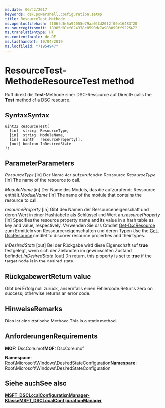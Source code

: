 ```yaml
---
ms.date: 06/12/2017
keywords: dsc,powershell,configuration,setup
title: ResourceTest-Methode
ms.openlocfilehash: ff06fd645a94055e79aa0f8d20f2f06e16483720
ms.sourcegitcommit: 18985d07ef024378c8590dc7a983099ff9225672
ms.translationtype: HT
ms.contentlocale: de-DE
ms.lasthandoff: 10/04/2019
ms.locfileid: "71954947"
---
```

# <a name="resourcetest-method"></a><span data-ttu-id="81de2-103">ResourceTest-Methode</span><span class="sxs-lookup"><span data-stu-id="81de2-103">ResourceTest method</span></span>

<span data-ttu-id="81de2-104">Ruft direkt die **Test**-Methode einer DSC-Ressource auf.</span><span class="sxs-lookup"><span data-stu-id="81de2-104">Directly calls the **Test** method of a DSC resource.</span></span>

## <a name="syntax"></a><span data-ttu-id="81de2-105">Syntax</span><span class="sxs-lookup"><span data-stu-id="81de2-105">Syntax</span></span>

```mof
uint32 ResourceTest(
  [in]  string  ResourceType,
  [in]  string  ModuleName,
  [in]  uint8   resourceProperty[],
  [out] boolean InDesiredState
);
```

## <a name="parameters"></a><span data-ttu-id="81de2-106">Parameter</span><span class="sxs-lookup"><span data-stu-id="81de2-106">Parameters</span></span>

<span data-ttu-id="81de2-107">*ResourceType* \[in\] Der Name der aufzurufenden Ressource.</span><span class="sxs-lookup"><span data-stu-id="81de2-107">*ResourceType* \[in\] The name of the resource to call.</span></span>

<span data-ttu-id="81de2-108">*ModuleName* \[in\] Der Name des Moduls, das die aufzurufende Ressource enthält.</span><span class="sxs-lookup"><span data-stu-id="81de2-108">*ModuleName* \[in\] The name of the module that contains the resource to call.</span></span>

<span data-ttu-id="81de2-109">*resourceProperty* \[in\] Gibt den Namen der Ressourceneigenschaft und deren Wert in einer Hashtabelle als Schlüssel und Wert an.</span><span class="sxs-lookup"><span data-stu-id="81de2-109">*resourceProperty* \[in\] Specifies the resource property name and its value in a hash table as key and value, respectively.</span></span> <span data-ttu-id="81de2-110">Verwenden Sie das Cmdlet [Get-DscResource](/powershell/module/PSDesiredStateConfiguration/Get-DscResource) zum Ermitteln von Ressourceneigenschaften und deren Typen.</span><span class="sxs-lookup"><span data-stu-id="81de2-110">Use the [Get-DscResource](/powershell/module/PSDesiredStateConfiguration/Get-DscResource) cmdlet to discover resource properties and their types.</span></span>

<span data-ttu-id="81de2-111">*InDesiredState* \[out\] Bei der Rückgabe wird diese Eigenschaft auf **true** festgelegt, wenn sich der Zielknoten im gewünschten Zustand befindet.</span><span class="sxs-lookup"><span data-stu-id="81de2-111">*InDesiredState* \[out\] On return, this property is set to **true** if the target node is in the desired state.</span></span>

## <a name="return-value"></a><span data-ttu-id="81de2-112">Rückgabewert</span><span class="sxs-lookup"><span data-stu-id="81de2-112">Return value</span></span>

<span data-ttu-id="81de2-113">Gibt bei Erfolg null zurück, andernfalls einen Fehlercode.</span><span class="sxs-lookup"><span data-stu-id="81de2-113">Returns zero on success; otherwise returns an error code.</span></span>

## <a name="remarks"></a><span data-ttu-id="81de2-114">Hinweise</span><span class="sxs-lookup"><span data-stu-id="81de2-114">Remarks</span></span>

<span data-ttu-id="81de2-115">Dies ist eine statische Methode.</span><span class="sxs-lookup"><span data-stu-id="81de2-115">This is a static method.</span></span>

## <a name="requirements"></a><span data-ttu-id="81de2-116">Anforderungen</span><span class="sxs-lookup"><span data-stu-id="81de2-116">Requirements</span></span>

<span data-ttu-id="81de2-117">**MOF:** DscCore.mof</span><span class="sxs-lookup"><span data-stu-id="81de2-117">**MOF:** DscCore.mof</span></span>

<span data-ttu-id="81de2-118">**Namespace**: Root\Microsoft\Windows\DesiredStateConfiguration</span><span class="sxs-lookup"><span data-stu-id="81de2-118">**Namespace**: Root\Microsoft\Windows\DesiredStateConfiguration</span></span>

## <a name="see-also"></a><span data-ttu-id="81de2-119">Siehe auch</span><span class="sxs-lookup"><span data-stu-id="81de2-119">See also</span></span>

[<span data-ttu-id="81de2-120">**MSFT_DSCLocalConfigurationManager-Klasse**</span><span class="sxs-lookup"><span data-stu-id="81de2-120">**MSFT_DSCLocalConfigurationManager**</span></span>](msft-dsclocalconfigurationmanager.md)
